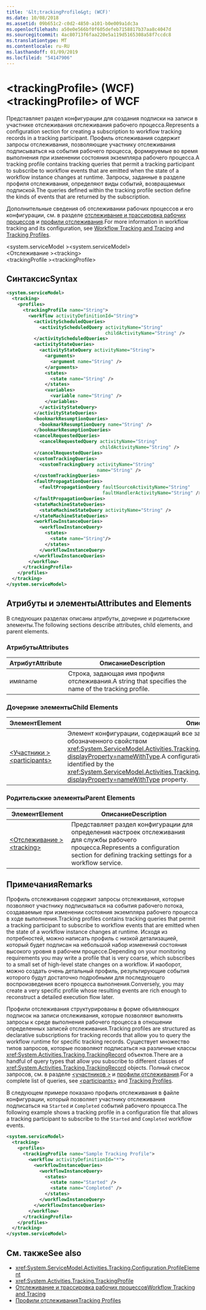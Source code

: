 ```yaml
---
title: '&lt;trackingProfile&gt; (WCF)'
ms.date: 10/08/2018
ms.assetid: 09b651c2-c0d2-4850-a101-b0e009a1dc3a
ms.openlocfilehash: a50e0e566bf0f605defeb7158817b37aa8c4047d
ms.sourcegitcommit: 4ac80713f6faa220e5a119d5165308a58f7ccdc8
ms.translationtype: MT
ms.contentlocale: ru-RU
ms.lasthandoff: 01/09/2019
ms.locfileid: "54147906"
---
```

# <a name="lttrackingprofilegt-of-wcf"></a><span data-ttu-id="1ab1c-102">&lt;trackingProfile&gt; (WCF)</span><span class="sxs-lookup"><span data-stu-id="1ab1c-102">&lt;trackingProfile&gt; of WCF</span></span>
<span data-ttu-id="1ab1c-103">Представляет раздел конфигурации для создания подписки на записи в участнике отслеживания отслеживания рабочего процесса.</span><span class="sxs-lookup"><span data-stu-id="1ab1c-103">Represents a configuration section for creating a subscription to workflow tracking records in a tracking participant.</span></span> <span data-ttu-id="1ab1c-104">Профиль отслеживания содержит запросы отслеживания, позволяющие участнику отслеживания подписываться на события рабочего процесса, формируемые во время выполнения при изменении состояния экземпляра рабочего процесса.</span><span class="sxs-lookup"><span data-stu-id="1ab1c-104">A tracking profile contains tracking queries that permit a tracking participant to subscribe to workflow events that are emitted when the state of a workflow instance changes at runtime.</span></span> <span data-ttu-id="1ab1c-105">Запросы, заданные в разделе профиля отслеживания, определяют виды событий, возвращаемых подпиской.</span><span class="sxs-lookup"><span data-stu-id="1ab1c-105">The queries defined within the tracking profile section define the kinds of events that are returned by the subscription.</span></span>  
  
 <span data-ttu-id="1ab1c-106">Дополнительные сведения об отслеживании рабочих процессов и его конфигурации, см. в разделе [отслеживание и трассировка рабочих процессов](../../../../../docs/framework/windows-workflow-foundation/workflow-tracking-and-tracing.md) и [профили отслеживания](../../../../../docs/framework/windows-workflow-foundation/tracking-profiles.md).</span><span class="sxs-lookup"><span data-stu-id="1ab1c-106">For more information in workflow tracking and its configuration, see [Workflow Tracking and Tracing](../../../../../docs/framework/windows-workflow-foundation/workflow-tracking-and-tracing.md) and [Tracking Profiles](../../../../../docs/framework/windows-workflow-foundation/tracking-profiles.md).</span></span>  
  
 <span data-ttu-id="1ab1c-107">\<system.serviceModel ></span><span class="sxs-lookup"><span data-stu-id="1ab1c-107">\<system.serviceModel></span></span>  
<span data-ttu-id="1ab1c-108">\<Отслеживание ></span><span class="sxs-lookup"><span data-stu-id="1ab1c-108">\<tracking></span></span>  
<span data-ttu-id="1ab1c-109">\<trackingProfile ></span><span class="sxs-lookup"><span data-stu-id="1ab1c-109">\<trackingProfile></span></span>  
  
## <a name="syntax"></a><span data-ttu-id="1ab1c-110">Синтаксис</span><span class="sxs-lookup"><span data-stu-id="1ab1c-110">Syntax</span></span>  
  
```xml  
<system.serviceModel>
  <tracking>
    <profiles>
      <trackingProfile name="String">
        <workflow activityDefinitionId="String">
          <activityScheduledQueries>
            <activityScheduledQuery activityName="String"
                                    childActivityName="String" />
          </activityScheduledQueries>
          <activityStateQueries>
            <activityStateQuery activityName="String">
              <arguments>
                <argument name="String" />
              </arguments>
              <states>
                <state name="String" />
              </states>
              <variables>
                <variable name="String" />
              </variables>
            </activityStateQuery>
          </activityStateQueries>
          <bookmarkResumptionQueries>
            <bookmarkResumptionQuery name="String" />
          </bookmarkResumptionQueries>
          <cancelRequestedQueries>
            <cancelRequestedQuery activityName="String"
                                  childActivityName="String" />
          </cancelRequestedQueries>
          <customTrackingQueries>
            <customTrackingQuery activityName="String"
                                 name="String" />
          </customTrackingQueries>
          <faultPropagationQueries>
            <faultPropagationQuery faultSourceActivityName="String"
                                   faultHandlerActivityName="String" />
          </faultPropagationQueries>
          <stateMachineStateQueries>
            <stateMachineStateQuery activityName="String" />
          </stateMachineStateQueries>
          <workflowInstanceQueries>
            <workflowInstanceQuery>
              <states>
                <state name="String"/>
              </states>
            </workflowInstanceQuery>
          </workflowInstanceQueries>
        </workflow>
      </trackingProfile>
    </profiles>
  </tracking>
</system.serviceModel>
```  
  
## <a name="attributes-and-elements"></a><span data-ttu-id="1ab1c-111">Атрибуты и элементы</span><span class="sxs-lookup"><span data-stu-id="1ab1c-111">Attributes and Elements</span></span>  

<span data-ttu-id="1ab1c-112">В следующих разделах описаны атрибуты, дочерние и родительские элементы.</span><span class="sxs-lookup"><span data-stu-id="1ab1c-112">The following sections describe attributes, child elements, and parent elements.</span></span>  
  
### <a name="attributes"></a><span data-ttu-id="1ab1c-113">Атрибуты</span><span class="sxs-lookup"><span data-stu-id="1ab1c-113">Attributes</span></span>  
  
|<span data-ttu-id="1ab1c-114">Атрибут</span><span class="sxs-lookup"><span data-stu-id="1ab1c-114">Attribute</span></span>|<span data-ttu-id="1ab1c-115">Описание</span><span class="sxs-lookup"><span data-stu-id="1ab1c-115">Description</span></span>|  
|---------------|-----------------|  
|<span data-ttu-id="1ab1c-116">имя</span><span class="sxs-lookup"><span data-stu-id="1ab1c-116">name</span></span>|<span data-ttu-id="1ab1c-117">Строка, задающая имя профиля отслеживания.</span><span class="sxs-lookup"><span data-stu-id="1ab1c-117">A string that specifies the name of the tracking profile.</span></span>|  
  
### <a name="child-elements"></a><span data-ttu-id="1ab1c-118">Дочерние элементы</span><span class="sxs-lookup"><span data-stu-id="1ab1c-118">Child Elements</span></span>  
  
|<span data-ttu-id="1ab1c-119">Элемент</span><span class="sxs-lookup"><span data-stu-id="1ab1c-119">Element</span></span>|<span data-ttu-id="1ab1c-120">Описание</span><span class="sxs-lookup"><span data-stu-id="1ab1c-120">Description</span></span>|  
|-------------|-----------------|  
|[<span data-ttu-id="1ab1c-121">\<Участники ></span><span class="sxs-lookup"><span data-stu-id="1ab1c-121">\<participants></span></span>](../../../../../docs/framework/configure-apps/file-schema/windows-workflow-foundation/participants.md)|<span data-ttu-id="1ab1c-122">Элемент конфигурации, содержащий все запросы для определенного рабочего процесса, обозначенного свойством <xref:System.ServiceModel.Activities.Tracking.Configuration.ProfileWorkflowElement.ActivityDefinitionId?displayProperty=nameWithType>.</span><span class="sxs-lookup"><span data-stu-id="1ab1c-122">A configuration element that contains all queries for a specific workflow identified by the <xref:System.ServiceModel.Activities.Tracking.Configuration.ProfileWorkflowElement.ActivityDefinitionId?displayProperty=nameWithType> property.</span></span>|  
  
### <a name="parent-elements"></a><span data-ttu-id="1ab1c-123">Родительские элементы</span><span class="sxs-lookup"><span data-stu-id="1ab1c-123">Parent Elements</span></span>  
  
|<span data-ttu-id="1ab1c-124">Элемент</span><span class="sxs-lookup"><span data-stu-id="1ab1c-124">Element</span></span>|<span data-ttu-id="1ab1c-125">Описание</span><span class="sxs-lookup"><span data-stu-id="1ab1c-125">Description</span></span>|  
|-------------|-----------------|  
|[<span data-ttu-id="1ab1c-126">\<Отслеживание ></span><span class="sxs-lookup"><span data-stu-id="1ab1c-126">\<tracking></span></span>](../../../../../docs/framework/configure-apps/file-schema/windows-workflow-foundation/tracking.md)|<span data-ttu-id="1ab1c-127">Представляет раздел конфигурации для определения настроек отслеживания для службы рабочего процесса.</span><span class="sxs-lookup"><span data-stu-id="1ab1c-127">Represents a configuration section for defining tracking settings for a workflow service.</span></span>|  
  
## <a name="remarks"></a><span data-ttu-id="1ab1c-128">Примечания</span><span class="sxs-lookup"><span data-stu-id="1ab1c-128">Remarks</span></span>  
 <span data-ttu-id="1ab1c-129">Профиль отслеживания содержит запросы отслеживания, которые позволяют участнику подписываться на события рабочего потока, создаваемые при изменении состояния экземпляра рабочего процесса в ходе выполнения.</span><span class="sxs-lookup"><span data-stu-id="1ab1c-129">Tracking profiles contains tracking queries that permit a tracking participant to subscribe to workflow events that are emitted when the state of a workflow instance changes at runtime.</span></span> <span data-ttu-id="1ab1c-130">Исходя из потребностей, можно написать профиль с низкой детализацией, который будет подписан на небольшой набор изменений состояния высокого уровня в рабочем процессе.</span><span class="sxs-lookup"><span data-stu-id="1ab1c-130">Depending on your monitoring requirements you may write a profile that is very coarse, which subscribes to a small set of high-level state changes on a workflow.</span></span> <span data-ttu-id="1ab1c-131">И наоборот, можно создать очень детальный профиль, результирующие события которого будут достаточно подробными для последующего воспроизведения всего процесса выполнения.</span><span class="sxs-lookup"><span data-stu-id="1ab1c-131">Conversely, you may create a very specific profile whose resulting events are rich enough to reconstruct a detailed execution flow later.</span></span>  
  
 <span data-ttu-id="1ab1c-132">Профили отслеживания структурированы в форме объявляющих подписок на записи отслеживания, которые позволяют выполнять запросы к среде выполнения рабочего процесса в отношении определенных записей отслеживания.</span><span class="sxs-lookup"><span data-stu-id="1ab1c-132">Tracking profiles are structured as declarative subscriptions for tracking records that allow you to query the workflow runtime for specific tracking records.</span></span> <span data-ttu-id="1ab1c-133">Существует множество типов запросов, которые позволяют подписаться на различные классы <xref:System.Activities.Tracking.TrackingRecord> объектов.</span><span class="sxs-lookup"><span data-stu-id="1ab1c-133">There are a handful of query types that allow you subscribe to different classes of <xref:System.Activities.Tracking.TrackingRecord> objects.</span></span> <span data-ttu-id="1ab1c-134">Полный список запросов, см. в разделе [ \<участников >](../../../../../docs/framework/configure-apps/file-schema/windows-workflow-foundation/participants.md) и [профили отслеживания](../../../../../docs/framework/windows-workflow-foundation/tracking-profiles.md).</span><span class="sxs-lookup"><span data-stu-id="1ab1c-134">For a complete list of queries, see [\<participants>](../../../../../docs/framework/configure-apps/file-schema/windows-workflow-foundation/participants.md) and [Tracking Profiles](../../../../../docs/framework/windows-workflow-foundation/tracking-profiles.md).</span></span>
  
<span data-ttu-id="1ab1c-135">В следующем примере показано профиль отслеживания в файле конфигурации, который позволяет участнику отслеживания подписаться на `Started` и `Completed` событий рабочего процесса.</span><span class="sxs-lookup"><span data-stu-id="1ab1c-135">The following example shows a tracking profile in a configuration file that allows a tracking participant to subscribe to the `Started` and `Completed` workflow events.</span></span>  
  
```xml  
<system.serviceModel>
  <tracking>
    <profiles>
      <trackingProfile name="Sample Tracking Profile">
        <workflow activityDefinitionId="*">
          <workflowInstanceQueries>
            <workflowInstanceQuery>
              <states>
                <state name="Started" />
                <state name="Completed" />
              </states>
            </workflowInstanceQuery>
          </workflowInstanceQueries>
        </workflow>
      </trackingProfile>
    </profiles>
  </tracking>
</system.serviceModel>
```  
  
## <a name="see-also"></a><span data-ttu-id="1ab1c-136">См. также</span><span class="sxs-lookup"><span data-stu-id="1ab1c-136">See also</span></span>

- <xref:System.ServiceModel.Activities.Tracking.Configuration.ProfileElement>  
- <xref:System.Activities.Tracking.TrackingProfile>  
- [<span data-ttu-id="1ab1c-137">Отслеживание и трассировка рабочих процессов</span><span class="sxs-lookup"><span data-stu-id="1ab1c-137">Workflow Tracking and Tracing</span></span>](../../../../../docs/framework/windows-workflow-foundation/workflow-tracking-and-tracing.md)  
- [<span data-ttu-id="1ab1c-138">Профили отслеживания</span><span class="sxs-lookup"><span data-stu-id="1ab1c-138">Tracking Profiles</span></span>](../../../../../docs/framework/windows-workflow-foundation/tracking-profiles.md)
